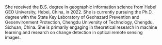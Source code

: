 She received the B.S. degree in geographic information science from Hebei GEO University, Hebei, China, in 2022. She is currently pursuing the Ph.D. degree with the State Key Laboratory of Geohazard Prevention and Geoenvironment Protection, Chengdu University of Technology, Chengdu, Sichuan, China. She is primarily engaging in theoretical research in machine learning and research on change detection
in optical remote sensing images.
